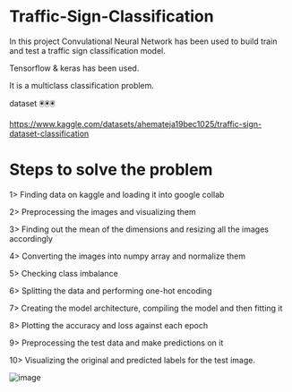 # Traffic-Sign-Classification

In this project Convulational Neural Network has been used to build train and test a traffic sign classification model.

Tensorflow & keras has been used.

It is a multiclass classification problem.

dataset  🖲🖲🖲

https://www.kaggle.com/datasets/ahemateja19bec1025/traffic-sign-dataset-classification

# Steps to solve the problem

1> Finding data on kaggle and loading it into google collab

2> Preprocessing the images and visualizing them

3> Finding out the mean of the dimensions and resizing all the images accordingly

4> Converting the images into numpy array and normalize them

5> Checking class imbalance

6> Splitting the data and performing one-hot encoding

7> Creating the model architecture, compiling the model and then fitting it

8> Plotting the accuracy and loss against each epoch

9> Preprocessing the test data and make predictions on it 

10> Visualizing the original and predicted labels for the test image.


![image](https://github.com/mrigankaghosh9/Traffic-Sign-Classification/assets/60334844/93b436b7-116e-4fdd-9617-0c4fa7358b13)
